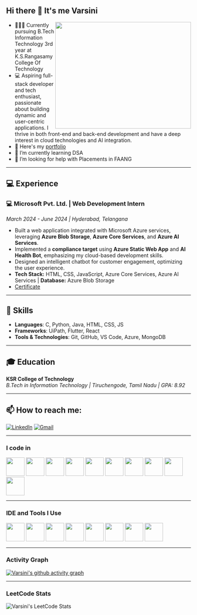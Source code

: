 ## Hi there 👋 It's me Varsini

<img align="right" width="370" height="290" src="https://i.pinimg.com/originals/47/f0/34/47f0342cec72b800463bf003eac1257e.gif">

- 👩🏻‍💻 Currently pursuing B.Tech Information Technology 3rd year at K.S.Rangasamy College Of Technology
- 💻 Aspiring full-stack developer and tech enthusiast, passionate about building dynamic and user-centric applications. I thrive in both front-end and back-end development and have a deep interest in cloud technologies and AI integration.
- 🔭 Here's my [portfolio](https://varsini03.neocities.org/Portfolio/)                                                 
- 🌱 I’m currently learning DSA
- 🤔 I’m looking for help with Placements in FAANG

---

## 💻 Experience

### 💻 Microsoft Pvt. Ltd. | Web Development Intern  
_March 2024 - June 2024 | Hyderabad, Telangana_

- Built a web application integrated with Microsoft Azure services, leveraging **Azure Blob Storage**, **Azure Core Services**, and **Azure AI Services**.
- Implemented a **compliance target** using **Azure Static Web App** and **AI Health Bot**, emphasizing my cloud-based development skills.
- Designed an intelligent chatbot for customer engagement, optimizing the user experience.  
- **Tech Stack:** HTML, CSS, JavaScript, Azure Core Services, Azure AI Services | **Database:** Azure Blob Storage  
- [Certificate](https://microsoft.com)

---

## 🔧 Skills

- **Languages**: C, Python, Java, HTML, CSS, JS 
- **Frameworks**: UiPath, Flutter, React  
- **Tools & Technologies**: Git, GitHub, VS Code, Azure, MongoDB

---

## 🎓 Education

**KSR College of Technology**  
_B.Tech in Information Technology | Tiruchengode, Tamil Nadu | GPA: 8.92_  

---

  
## 📫 How to reach me:

[![LinkedIn](https://img.shields.io/badge/LinkedIn-0077B5?style=for-the-badge&logo=linkedin&logoColor=white)](https://www.linkedin.com/in/varsini0304/) 
[![Gmail](https://img.shields.io/badge/Gmail-D14836?style=for-the-badge&logo=gmail&logoColor=white)](mailto:varsinimarimuthu03@gmail.com)

---

### I code in
<p>
  <img height="50" width="50" src="https://img.icons8.com/color/48/000000/java-coffee-cup-logo.png" />
  <img height="50" width="50" src="https://img.icons8.com/color/48/000000/python.png" />
  <img height="50" width="50" src="https://img.icons8.com/color/48/000000/c-programming.png" />
  <img height="50" width="50" src="https://img.icons8.com/color/48/000000/html-5.png" />
  <img height="50" width="50" src="https://img.icons8.com/color/48/000000/css3.png" />
  <img height="50" width="50" src="https://img.icons8.com/color/48/000000/bootstrap.png" />
  <img height="50" width="50" src="https://img.icons8.com/color/48/000000/javascript.png"/>
  <img height="50" width="50" src="https://img.icons8.com/color/48/000000/react-native.png"/>
  <img height="50" width="50" src="https://img.icons8.com/color/48/000000/mysql-logo.png"/>
  <img height="50" width="50" src="https://img.icons8.com/color/48/000000/mongodb.png"/>  
</p>

---

### IDE and Tools I Use
<p>
  <img height="50" width="50" src="https://img.icons8.com/color/48/000000/visual-studio-code-2019.png"/>
  <img height="50" width="50" src="https://img.icons8.com/color/50/000000/git.png"/>
  <img height="50" width="50" src="https://img.icons8.com/officel/480/null/java-eclipse.png"/>
  <img height="50" width="50" src="https://img.icons8.com/color/480/null/notion--v1.png"/>
  <img height="50" width="50" src="https://img.icons8.com/doodle/48/000000/adobe-photoshop.png"/>
  <img height="50" width="50" src="https://img.icons8.com/color/48/000000/figma--v1.png"/>
  <img height="50" src="https://img.shields.io/badge/Netlify-00C7B7?style=for-the-badge&logo=netlify&logoColor=white"/>
  <img height="50" src="https://img.shields.io/badge/Adobe%20XD-FF61F6?style=for-the-badge&logo=Adobe%20XD&logoColor=white"/>
</p>

---

### Activity Graph
[![Varsini's github activity graph](https://github-readme-activity-graph.vercel.app/graph?username=VarsiniMarimuthu&bg_color=100f0f&color=ffffff&line=29ff5e&point=ffffff&area=true&hide_border=true)](https://github.com/ashutosh00710/github-readme-activity-graph)

---

### LeetCode Stats
![Varsini's LeetCode Stats](https://leetcard.jacoblin.cool/Varsini_M?theme=dark&font=Marcellus&ext=heatmap)
